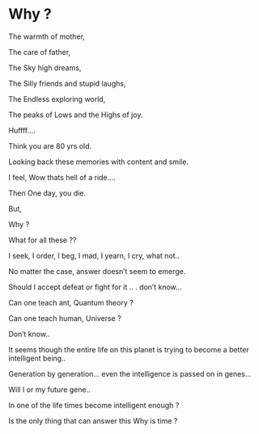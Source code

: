 # Why ?


The warmth of mother,

The care of father,

The Sky high dreams,

The Silly friends and stupid laughs,

The Endless exploring world,

The peaks of Lows and the Highs of joy.

Huffff….



Think you are 80 yrs old.

Looking back these memories with content and smile.

I feel, Wow thats hell of a ride….

Then One day, you die.



But,

Why ?

What for all these ??



I seek, I order, I beg, I mad, I yearn, I cry, what not..

No matter the case, answer doesn’t seem to emerge.



Should I accept defeat or fight for it .. . don’t know…



Can one teach ant, Quantum theory ?

Can one teach human, Universe ?

Don’t know..



It seems though the entire life on this planet is trying to become a better intelligent being..

Generation by generation… even the intelligence is passed on in genes…



Will I or my future gene..

In one of the life times become intelligent enough ?



Is the only thing that can answer this Why is time ?